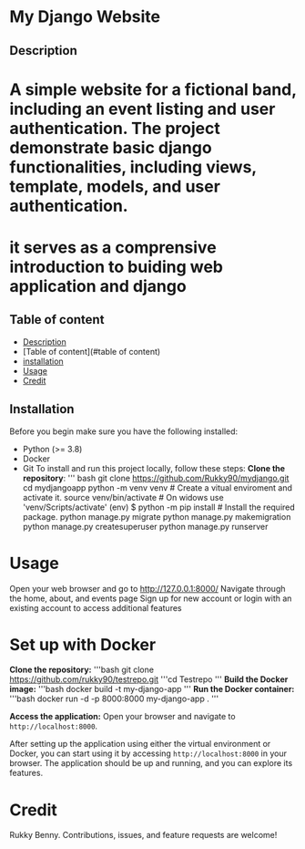 # My Django Website

## Description
# A simple website for a fictional band, including an event listing and user authentication. The project demonstrate basic django functionalities, including views, template, models, and user authentication.
# it serves as a comprensive introduction to buiding web application and django 

## Table of content 
- [Description](#description)
- [Table of content](#table of content)
- [installation](#installation)
- [Usage](#usage)
- [Credit](#credit)

## Installation
Before you begin make sure you have the following installed:
- Python (>= 3.8)
- Docker
- Git
To install and run this project locally, follow these steps:
**Clone the repository**:
''' bash
git clone https://github.com/Rukky90/mydjango.git
cd mydjangoapp
python -m venv venv # Create a vitual enviroment and activate it.
source venv/bin/activate # On widows use 'venv/Scripts/activate'
(env) $ python -m pip install # Install the required package.
python manage.py migrate 
python manage.py makemigration
python manage.py createsuperuser
python manage.py runserver

# Usage 
Open your web browser and go to http://127.0.0.1:8000/
Navigate through the home, about, and events page 
Sign up for new account or login with an existing account to access additional features 

# Set up with Docker
**Clone the repository:**
'''bash
git clone https://github.com/rukky90/testrepo.git
'''cd Testrepo
'''
**Build the Docker image:**
'''bash
docker build -t my-django-app
'''
**Run the Docker container:**
    '''bash
    docker run -d -p 8000:8000 my-django-app .
    '''

**Access the application:**
Open your browser and navigate to `http://localhost:8000`.

After setting up the application using either the virtual environment or Docker, you can start using it by accessing `http://localhost:8000` in your browser. The application should be up and running, and you can explore its features.



# Credit 
Rukky Benny. Contributions, issues, and feature requests are welcome!
